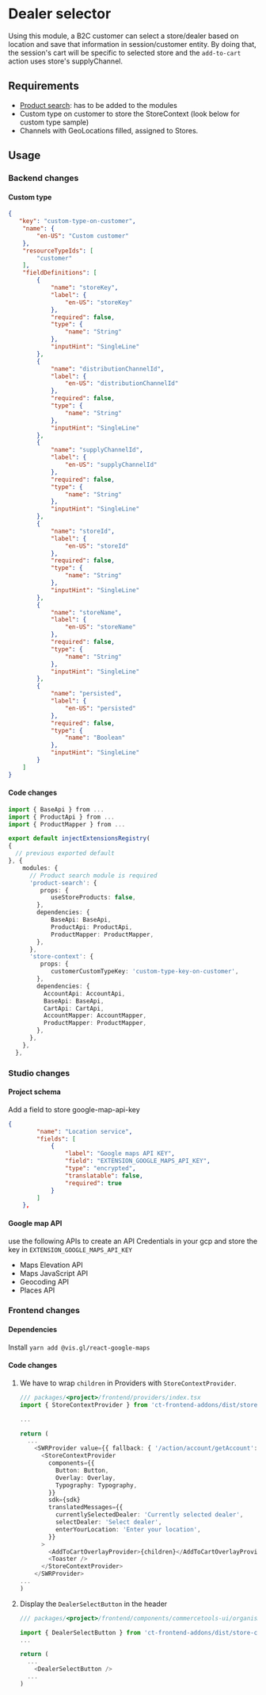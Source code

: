 # Dealer selector

Using this module, a B2C customer can select a store/dealer based on location and save that information in session/customer entity. By doing that, the session's cart will be specific to selected store and the `add-to-cart` action uses store's supplyChannel.

## Requirements

- [Product search](../product-search/README.md): has to be added to the modules
- Custom type on customer to store the StoreContext (look below for custom type sample)
- Channels with GeoLocations filled, assigned to Stores. 

## Usage

### Backend changes

#### Custom type

```json
{
   "key": "custom-type-on-customer",
    "name": {
        "en-US": "Custom customer"
    },
    "resourceTypeIds": [
        "customer"
    ],
    "fieldDefinitions": [
        {
            "name": "storeKey",
            "label": {
                "en-US": "storeKey"
            },
            "required": false,
            "type": {
                "name": "String"
            },
            "inputHint": "SingleLine"
        },
        {
            "name": "distributionChannelId",
            "label": {
                "en-US": "distributionChannelId"
            },
            "required": false,
            "type": {
                "name": "String"
            },
            "inputHint": "SingleLine"
        },
        {
            "name": "supplyChannelId",
            "label": {
                "en-US": "supplyChannelId"
            },
            "required": false,
            "type": {
                "name": "String"
            },
            "inputHint": "SingleLine"
        },
        {
            "name": "storeId",
            "label": {
                "en-US": "storeId"
            },
            "required": false,
            "type": {
                "name": "String"
            },
            "inputHint": "SingleLine"
        },
        {
            "name": "storeName",
            "label": {
                "en-US": "storeName"
            },
            "required": false,
            "type": {
                "name": "String"
            },
            "inputHint": "SingleLine"
        },
        {
            "name": "persisted",
            "label": {
                "en-US": "persisted"
            },
            "required": false,
            "type": {
                "name": "Boolean"
            },
            "inputHint": "SingleLine"
        }
    ]
}
```

#### Code changes

```ts
import { BaseApi } from ...
import { ProductApi } from ...
import { ProductMapper } from ...

export default injectExtensionsRegistry(
{
  // previous exported default
}, {
    modules: {
      // Product search module is required
      'product-search': {
         props: {
            useStoreProducts: false,
        },
        dependencies: {
            BaseApi: BaseApi,
            ProductApi: ProductApi,
            ProductMapper: ProductMapper,
        },
      },
      'store-context': {
         props: {
            customerCustomTypeKey: 'custom-type-key-on-customer', 
        },
        dependencies: {
          AccountApi: AccountApi,
          BaseApi: BaseApi,
          CartApi: CartApi,
          AccountMapper: AccountMapper,
          ProductMapper: ProductMapper,
        },
      },
    },
  },

```

### Studio changes

#### Project schema

Add a field to store google-map-api-key

```json
{
        "name": "Location service",
        "fields": [
            {
                "label": "Google maps API KEY",
                "field": "EXTENSION_GOOGLE_MAPS_API_KEY",
                "type": "encrypted",
                "translatable": false,
                "required": true
            }
        ]
    },
```

#### Google map API

use the following APIs to create an API Credentials in your gcp and store the key in `EXTENSION_GOOGLE_MAPS_API_KEY`

- Maps Elevation API
- Maps JavaScript API
- Geocoding API
- Places API

### Frontend changes

#### Dependencies

Install `yarn add @vis.gl/react-google-maps`

#### Code changes

1. We have to wrap `children` in Providers with `StoreContextProvider`.

      ```ts
      /// packages/<project>/frontend/providers/index.tsx
      import { StoreContextProvider } from 'ct-frontend-addons/dist/store-context';

      ...

      return (
        ...
          <SWRProvider value={{ fallback: { '/action/account/getAccount': accountResult } }}>
            <StoreContextProvider
              components={{
                Button: Button,
                Overlay: Overlay,
                Typography: Typography,
              }}
              sdk={sdk}
              translatedMessages={{
                currentlySelectedDealer: 'Currently selected dealer',
                selectDealer: 'Select dealer',
                enterYourLocation: 'Enter your location',
              }}
            >
              <AddToCartOverlayProvider>{children}</AddToCartOverlayProvider>
              <Toaster />
            </StoreContextProvider>
          </SWRProvider>
      ...
      )
    ```
1. Display the `DealerSelectButton` in the header
    ```ts
    /// packages/<project>/frontend/components/commercetools-ui/organisms/header/utility-section/index.tsx

    import { DealerSelectButton } from 'ct-frontend-addons/dist/store-context';
    ...

    return (
      ...
        <DealerSelectButton />
      ...
    )

    ```
